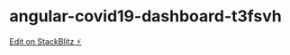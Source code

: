 # angular-covid19-dashboard-t3fsvh

[Edit on StackBlitz ⚡️](https://stackblitz.com/edit/angular-covid19-dashboard-t3fsvh)